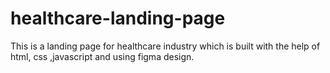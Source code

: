 # healthcare-landing-page
This is a landing page for healthcare industry which is built with the help of html, css ,javascript and using figma design.
